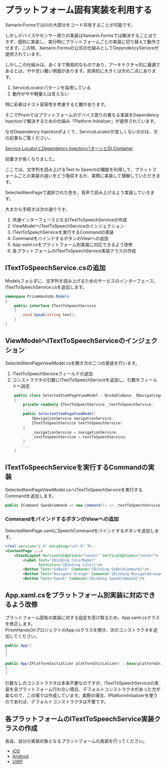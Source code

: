 # プラットフォーム固有実装を利用する

Xamarin.FormsではUIの大部分をコード共有することが可能です。

しかしデバイスやセンサー周りの実装はXamarin.Formsでは解決することはできず、個別に実装し、実行時にプラットフォームごとの実装に切り替えて動作させます。この時、Xamarin.Formsの公式の仕組みとしてDependencyServiceが提供されています。

しかしこの仕組みは、あくまで簡易的なものであり、アーキテクチャ的に最適であるとは、やや言い難い側面があります。具体的に大きくは次の二点にあります。

1. ServiceLocatorパターンを採用している  
2. 動作がやや軽量とは言えない  

特に前者はテスト容易性を考慮すると難があります。

そこでPrismではプラットフォームのデバイス周りの異なる実装をDependency Injectionで解決するための仕組み「Platform Initializer」が提供されています。

なぜDependency Injectionがよくて、ServiceLocatorが宜しくないのかは、次の記事もご覧ください。

[Service LocatorとDependency InjectionパターンとDI Container](http://www.nuits.jp/entry/servicelocator-vs-dependencyinjection)

前置きが長くなりました。

ここでは、文字列を読み上げるText to Speechの機能を利用して、プラットフォームごとの実装の違いをどう吸収するか、実際に実装して理解していただきます。

SelectedItemPageで選択された色を、音声で読み上げるよう実装していきます。

大まかな手続きは次の通りです。

1. 共通インターフェースとなるITextToSpeechServiceの作成  
2. ViewModelへITextToSpeechServiceのインジェクション  
3. ITextToSpeechServiceを実行するCommandの実装  
4. CommandをバインドするボタンのViewへの追加  
5. App.xaml.csをプラットフォーム別実装に対応できるよう改修  
6. 各プラットフォームのITextToSpeechService実装クラスの作成

## ITextToSpeechService.csの追加  

Modelsフォルダに、文字列を読み上げるためのサービスのインターフェース、ITextToSpeechService.csを追加します。  

```cs
namespace PrismHandsOn.Models
{
    public interface ITextToSpeechService
    {
        void Speak(string text);
    }
}
```

## ViewModelへITextToSpeechServiceのインジェクション  

SelectedItemPageViewModel.csを開き次の二つの実装を行います。

1. ITextToSpeechServiceフィールドの追加  
2. コンストラクタの引数にITextToSpeechServiceを追加し、引数をフィールドへ設定  

```cs
    public class SelectedItemPageViewModel : BindableBase, INavigatingAware
    {
        private readonly ITextToSpeechService _textToSpeechService;
        ...
        public SelectedItemPageViewModel(
            INavigationService navigationService,
            ITextToSpeechService textToSpeechService)
        {
            _navigationService = navigationService;
            _textToSpeechService = textToSpeechService;
        }
        ...
    }

```

## ITextToSpeechServiceを実行するCommandの実装

SelectedItemPageViewModel.csへITextToSpeechServiceを実行するCommandを追加します。

```cs
public ICommand SpeakCommand => new Command(() => _textToSpeechService.Speak(ColorName));
```

### CommandをバインドするボタンのViewへの追加

SelectedItemPage.xamlにSpeechCommandをバインドするボタンを追加します。

```xml
<?xml version="1.0" encoding="utf-8" ?>
<ContentPage ...>
    <StackLayout HorizontalOptions="Center" VerticalOptions="Center">
        <Label Text="{Binding ColorName}"
               TextColor="{Binding Color}"/>
        <Button Text="GoBack" Command="{Binding GoBackCommand}"/>
        <Button Text="Navigate Orange" Command="{Binding NavigateOrangeCommand}"/>
        <Button Text="Speak" Command="{Binding SpeakCommand}"/>
```

## App.xaml.csをプラットフォーム別実装に対応できるよう改修  

プラットフォーム固有の実装に対する設定を受け取るため、App.xaml.csクラスを修正します。  
PrismHandsOnプロジェクトのApp.csクラスを開き、次のコンストラクタを追加してください。  

```cs
public App()
{
}

public App(IPlatformInitializer platformInitializer) : base(platformInitializer)
{
}
```

引数なしのコンストラクタは本来不要なのですが、ITextToSpeechServiceの実装を全プラットフォーム行わない場合、デフォルトコンストラクタがあった方が楽なので、この場では作成しています。実際の場合、IPlatformInitializerを使うのであれば、デフォルトコンストラクタは不要です。

## 各プラットフォームのITextToSpeechService実装クラスの作成

各自、自分の実装対象となるプラットフォームの実装を行ってください。

* [iOS](07-01-02-ITextToSpeechServiceの実装-iOS.md)  
* [Android](07-01-03-ITextToSpeechServiceの実装-Android.md)  
* [UWP](07-01-04-ITextToSpeechServiceの実装-UWP.md)  
